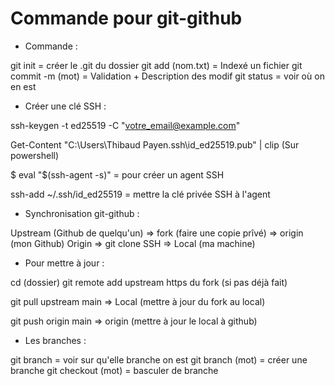 # Commande pour git-github

- Commande :

git init = créer le .git du dossier
git add (nom.txt) = Indexé un fichier
git commit -m (mot) = Validation + Description des modif
git status = voir où on en est

- Créer une clé SSH :

ssh-keygen -t ed25519 -C "votre_email@example.com"

Get-Content "C:\Users\Thibaud Payen\.ssh\id_ed25519.pub" | clip (Sur powershell)

$ eval "$(ssh-agent -s)" = pour créer un agent SSH

ssh-add ~/.ssh/id_ed25519 = mettre la clé privée SSH à l'agent


- Synchronisation git-github :

Upstream (Github de quelqu'un) => fork (faire une copie prîvé) => origin (mon Github)
Origin => git clone SSH => Local (ma machine)


- Pour mettre à jour :

cd (dossier)
git remote add upstream https du fork (si pas déjà fait)

git pull upstream main => Local (mettre à jour du fork au local)

git push origin main => origin (mettre à jour le local à github)


- Les branches :

git branch = voir sur qu'elle branche on est
git branch (mot) = créer une branche
git checkout (mot) = basculer de branche




